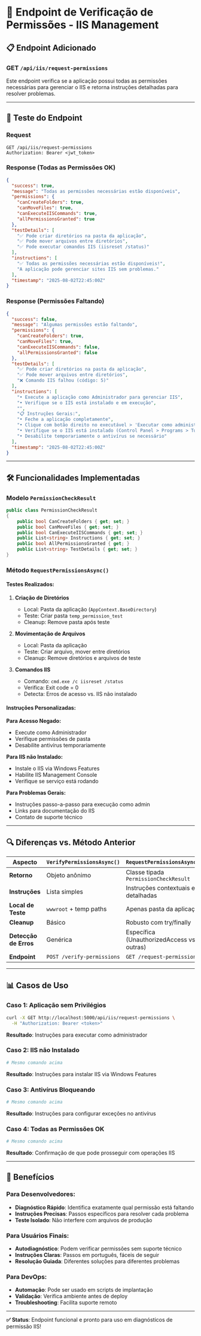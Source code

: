 # 🔐 Endpoint de Verificação de Permissões - IIS Management

## 📋 Endpoint Adicionado

### GET `/api/iis/request-permissions`

Este endpoint verifica se a aplicação possui todas as permissões necessárias para gerenciar o IIS e retorna instruções detalhadas para resolver problemas.

---

## 🧪 Teste do Endpoint

### Request
```http
GET /api/iis/request-permissions
Authorization: Bearer <jwt_token>
```

### Response (Todas as Permissões OK)
```json
{
  "success": true,
  "message": "Todas as permissões necessárias estão disponíveis",
  "permissions": {
    "canCreateFolders": true,
    "canMoveFiles": true,
    "canExecuteIISCommands": true,
    "allPermissionsGranted": true
  },
  "testDetails": [
    "✅ Pode criar diretórios na pasta da aplicação",
    "✅ Pode mover arquivos entre diretórios",
    "✅ Pode executar comandos IIS (iisreset /status)"
  ],
  "instructions": [
    "✅ Todas as permissões necessárias estão disponíveis!",
    "A aplicação pode gerenciar sites IIS sem problemas."
  ],
  "timestamp": "2025-08-02T22:45:00Z"
}
```

### Response (Permissões Faltando)
```json
{
  "success": false,
  "message": "Algumas permissões estão faltando",
  "permissions": {
    "canCreateFolders": true,
    "canMoveFiles": true,
    "canExecuteIISCommands": false,
    "allPermissionsGranted": false
  },
  "testDetails": [
    "✅ Pode criar diretórios na pasta da aplicação",
    "✅ Pode mover arquivos entre diretórios",
    "❌ Comando IIS falhou (código: 5)"
  ],
  "instructions": [
    "• Execute a aplicação como Administrador para gerenciar IIS",
    "• Verifique se o IIS está instalado e em execução",
    "",
    "📋 Instruções Gerais:",
    "• Feche a aplicação completamente",
    "• Clique com botão direito no executável > 'Executar como administrador'",
    "• Verifique se o IIS está instalado (Control Panel > Programs > Turn Windows features on/off > IIS)",
    "• Desabilite temporariamente o antivírus se necessário"
  ],
  "timestamp": "2025-08-02T22:45:00Z"
}
```

---

## 🛠️ Funcionalidades Implementadas

### Modelo `PermissionCheckResult`
```csharp
public class PermissionCheckResult
{
    public bool CanCreateFolders { get; set; }
    public bool CanMoveFiles { get; set; }
    public bool CanExecuteIISCommands { get; set; }
    public List<string> Instructions { get; set; }
    public bool AllPermissionsGranted { get; }
    public List<string> TestDetails { get; set; }
}
```

### Método `RequestPermissionsAsync()`

#### Testes Realizados:

1. **Criação de Diretórios**
   - Local: Pasta da aplicação (`AppContext.BaseDirectory`)
   - Teste: Criar pasta `temp_permission_test`
   - Cleanup: Remove pasta após teste

2. **Movimentação de Arquivos**
   - Local: Pasta da aplicação
   - Teste: Criar arquivo, mover entre diretórios
   - Cleanup: Remove diretórios e arquivos de teste

3. **Comandos IIS**
   - Comando: `cmd.exe /c iisreset /status`
   - Verifica: Exit code = 0
   - Detecta: Erros de acesso vs. IIS não instalado

#### Instruções Personalizadas:

**Para Acesso Negado:**
- Execute como Administrador
- Verifique permissões de pasta
- Desabilite antivírus temporariamente

**Para IIS não Instalado:**
- Instale o IIS via Windows Features
- Habilite IIS Management Console
- Verifique se serviço está rodando

**Para Problemas Gerais:**
- Instruções passo-a-passo para execução como admin
- Links para documentação do IIS
- Contato de suporte técnico

---

## 🔍 Diferenças vs. Método Anterior

| Aspecto | `VerifyPermissionsAsync()` | `RequestPermissionsAsync()` |
|---------|---------------------------|----------------------------|
| **Retorno** | Objeto anônimo | Classe tipada `PermissionCheckResult` |
| **Instruções** | Lista simples | Instruções contextuais e detalhadas |
| **Local de Teste** | `wwwroot` + temp paths | Apenas pasta da aplicação |
| **Cleanup** | Básico | Robusto com try/finally |
| **Detecção de Erros** | Genérica | Específica (UnauthorizedAccess vs outras) |
| **Endpoint** | `POST /verify-permissions` | `GET /request-permissions` |

---

## 📊 Casos de Uso

### Caso 1: Aplicação sem Privilégios
```bash
curl -X GET http://localhost:5000/api/iis/request-permissions \
  -H "Authorization: Bearer <token>"
```

**Resultado**: Instruções para executar como administrador

### Caso 2: IIS não Instalado
```bash
# Mesmo comando acima
```

**Resultado**: Instruções para instalar IIS via Windows Features

### Caso 3: Antivírus Bloqueando
```bash
# Mesmo comando acima
```

**Resultado**: Instruções para configurar exceções no antivírus

### Caso 4: Todas as Permissões OK
```bash
# Mesmo comando acima
```

**Resultado**: Confirmação de que pode prosseguir com operações IIS

---

## 🎯 Benefícios

### Para Desenvolvedores:
- **Diagnóstico Rápido**: Identifica exatamente qual permissão está faltando
- **Instruções Precisas**: Passos específicos para resolver cada problema
- **Teste Isolado**: Não interfere com arquivos de produção

### Para Usuários Finais:
- **Autodiagnóstico**: Podem verificar permissões sem suporte técnico
- **Instruções Claras**: Passos em português, fáceis de seguir
- **Resolução Guiada**: Diferentes soluções para diferentes problemas

### Para DevOps:
- **Automação**: Pode ser usado em scripts de implantação
- **Validação**: Verifica ambiente antes de deploy
- **Troubleshooting**: Facilita suporte remoto

---

**✅ Status**: Endpoint funcional e pronto para uso em diagnósticos de permissão IIS!
